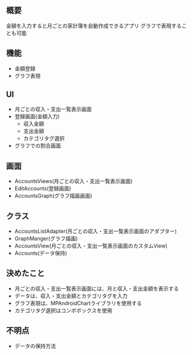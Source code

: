 ## 概要
金額を入力すると月ごとの家計簿を自動作成できるアプリ
グラフで表現することも可能

## 機能
+ 金額登録
+ グラフ表現

## UI
+ 月ごとの収入・支出一覧表示画面
+ 登録画面(金額入力)
  + 収入金額
  + 支出金額
  + カテゴリタグ選択
+ グラフでの割合画面

## 画面
+ AccountsViews(月ごとの収入・支出一覧表示画面)
+ EditAccounts(登録画面)
+ AccountsGraph(グラフ描画画面)

## クラス
+ AccountsListAdapter(月ごとの収入・支出一覧表示画面のアダプター)
+ GraphManger(グラフ描画)
+ AccountsView(月ごとの収入・支出一覧表示画面のカスタムView)
+ Accounts(データ保持)

## 決めたこと
+ 月ごとの収入・支出一覧表示画面には、月と収入・支出金額を表示する
+ データは、収入・支出金額とカテゴリタグを入力
+ グラフ表現は、MPAndroidChartライブラリを使用する
+ カテゴリタグ選択はコンボボックスを使用

## 不明点
+ データの保持方法
